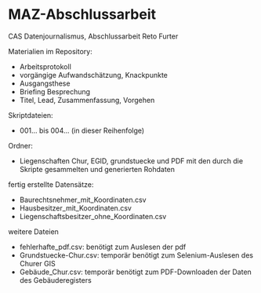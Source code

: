 # MAZ-Abschlussarbeit
CAS Datenjournalismus, Abschlussarbeit Reto Furter

Materialien im Repository:
- Arbeitsprotokoll
- vorgängige Aufwandschätzung, Knackpunkte
- Ausgangsthese
- Briefing Besprechung
- Titel, Lead, Zusammenfassung, Vorgehen

Skriptdateien:
- 001... bis 004... (in dieser Reihenfolge)

Ordner:
- Liegenschaften Chur, EGID, grundstuecke und PDF mit den durch die Skripte gesammelten und generierten Rohdaten

fertig erstellte Datensätze:
- Baurechtsnehmer_mit_Koordinaten.csv
- Hausbesitzer_mit_Koordinaten.csv
- Liegenschaftsbesitzer_ohne_Koordinaten.csv

weitere Dateien
- fehlerhafte_pdf.csv: benötigt zum Auslesen der pdf
- Grundstuecke-Chur.csv: temporär benötigt zum Selenium-Auslesen des Churer GIS
- Gebäude_Chur.csv: temporär benötigt zum PDF-Downloaden der Daten des Gebäuderegisters





